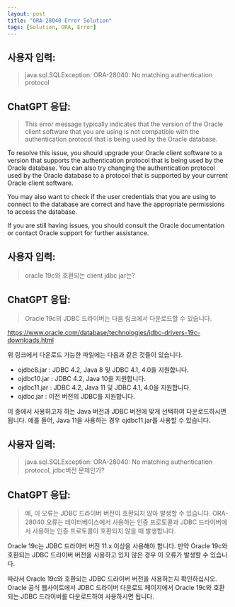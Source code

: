 ```yaml
---
layout: post
title: "ORA-28040 Error Solution"
tags: [Solution, ORA, Error]
---
```


## 사용자 입력:
> java.sql.SQLException: ORA-28040: No matching authentication protocol

## ChatGPT 응답:
> This error message typically indicates that the version of the Oracle client software that you are using is not compatible with the authentication protocol that is being used by the Oracle database.

To resolve this issue, you should upgrade your Oracle client software to a version that supports the authentication protocol that is being used by the Oracle database. You can also try changing the authentication protocol used by the Oracle database to a protocol that is supported by your current Oracle client software.

You may also want to check if the user credentials that you are using to connect to the database are correct and have the appropriate permissions to access the database. 

If you are still having issues, you should consult the Oracle documentation or contact Oracle support for further assistance.

## 사용자 입력:
> oracle 19c와 호환되는 client jdbc jar는?

## ChatGPT 응답:
> Oracle 19c의 JDBC 드라이버는 다음 링크에서 다운로드할 수 있습니다.

https://www.oracle.com/database/technologies/jdbc-drivers-19c-downloads.html

위 링크에서 다운로드 가능한 파일에는 다음과 같은 것들이 있습니다.

- ojdbc8.jar : JDBC 4.2, Java 8 및 JDBC 4.1, 4.0을 지원합니다.
- ojdbc10.jar : JDBC 4.2, Java 10을 지원합니다.
- ojdbc11.jar : JDBC 4.2, Java 11 및 JDBC 4.1, 4.0을 지원합니다.
- ojdbc.jar : 이전 버전의 JDBC를 지원합니다.

이 중에서 사용하고자 하는 Java 버전과 JDBC 버전에 맞게 선택하여 다운로드하시면 됩니다. 예를 들어, Java 11을 사용하는 경우 ojdbc11.jar를 사용할 수 있습니다.

## 사용자 입력:
> java.sql.SQLException: ORA-28040: No matching authentication protocol, jdbc버전 문제인가?

## ChatGPT 응답:
> 예, 이 오류는 JDBC 드라이버 버전이 호환되지 않아 발생할 수 있습니다. ORA-28040 오류는 데이터베이스에서 사용하는 인증 프로토콜과 JDBC 드라이버에서 사용하는 인증 프로토콜이 호환되지 않을 때 발생합니다.

Oracle 19c는 JDBC 드라이버 버전 11.x 이상을 사용해야 합니다. 만약 Oracle 19c와 호환되는 JDBC 드라이버 버전을 사용하고 있지 않은 경우 이 오류가 발생할 수 있습니다. 

따라서 Oracle 19c와 호환되는 JDBC 드라이버 버전을 사용하는지 확인하십시오. Oracle 공식 웹사이트에서 JDBC 드라이버 다운로드 페이지에서 Oracle 19c와 호환되는 JDBC 드라이버를 다운로드하여 사용하시면 됩니다.

